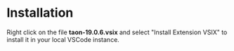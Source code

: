 # Installation

Right click on the file **taon-19.0.6.vsix**
and select "Install Extension VSIX" to install it in your
local VSCode instance.

